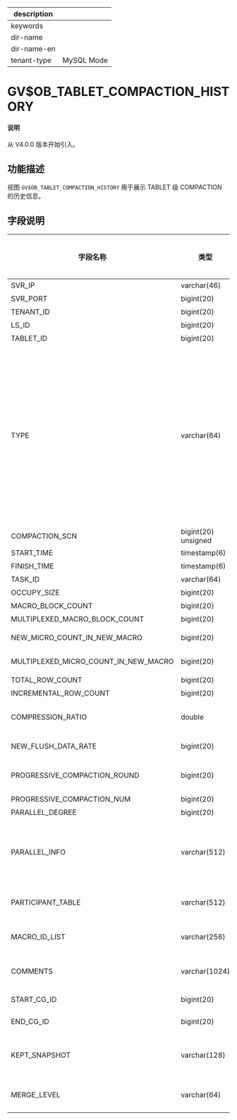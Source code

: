 |description||
|---|---|
|keywords||
|dir-name||
|dir-name-en||
|tenant-type|MySQL Mode|

# GV$OB_TABLET_COMPACTION_HISTORY

<main id="notice" type='explain'>
  <h4>说明</h4>
  <p>从 V4.0.0 版本开始引入。</p>
</main>

## 功能描述

视图 `GV$OB_TABLET_COMPACTION_HISTORY` 用于展示 TABLET 级 COMPACTION 的历史信息。

## 字段说明

|  字段名称     |   类型      | 是否可以为 NULL |  描述   |
|--------------|--------------|----------------|--------|
|SVR_IP            |varchar(46)   |NO   |服务器IP    |
|SVR_PORT          |bigint(20)    |NO   |服务器端口号    |
|TENANT_ID         |bigint(20)    |NO   |租户ID    |
|LS_ID             |bigint(20)    |NO   |日志流ID    |
|TABLET_ID         |bigint(20)    |NO   |数据分片ID    |
|TYPE              |varchar(64)   |NO   |compaction 的类型 <li> `MINI` ：转储/L0 compaction，Memtable 通过转储变成 SSTable   <li> `MAJOR` ：合并   <li> `MINI MINOR` ：L1 compaction，多个 Mini SSTable 合成一个   <li> `BUF MINOR` ：生成特殊的 buf minor sstable 的 compaction   |
|COMPACTION_SCN    |bigint(20) unsigned    |NO   |合并版本信息    |
|START_TIME        |timestamp(6)  |NO   |开始时间    |
|FINISH_TIME       |timestamp(6)  |NO   |结束时间    |
|TASK_ID           |varchar(64)   |NO   |任务执行Trace    |
|OCCUPY_SIZE       |bigint(20)    |NO   |数据量    |
|MACRO_BLOCK_COUNT                |bigint(20)    |NO   |宏块数    |
|MULTIPLEXED_MACRO_BLOCK_COUNT    |bigint(20)    |NO   |重用宏块数    |
|NEW_MICRO_COUNT_IN_NEW_MACRO     |bigint(20)    |NO   |新生成宏块中的新微块数    |
|MULTIPLEXED_MICRO_COUNT_IN_NEW_MACRO    |bigint(20)   |NO   |新生成宏块中的重用微块数    |
|TOTAL_ROW_COUNT                  |bigint(20)    |NO   |总行数    |
|INCREMENTAL_ROW_COUNT            |bigint(20)    |NO   |新输出的行    |
|COMPRESSION_RATIO                |double        |NO   |新数据的压缩率 = 新增宏块数据在压缩后/压缩前比率    |
|NEW_FLUSH_DATA_RATE              |bigint(20)    |NO   |新数据的输出速度，单位KB/s    |
|PROGRESSIVE_COMPACTION_ROUND     |bigint(20)    |NO   |渐近合并当前轮次（如果为全量合并，该列为-1）    |
|PROGRESSIVE_COMPACTION_NUM       |bigint(20)    |NO   |渐近合并总轮次    |
|PARALLEL_DEGREE                  |bigint(20)    |NO   |并行度    |
|PARALLEL_INFO                    |varchar(512)  |NO   |并行任务信息，会展示并行任务扫描的数据量/运行时间/输出的数据量的统计信息（min/max/avg）    |
|PARTICIPANT_TABLE                |varchar(512)  |NO   |参与本次compaction的table信息    |
|MACRO_ID_LIST                    |varchar(256)  |NO   |输出的宏块列表，宏块列表过长则不展示    |
|COMMENTS                         |varchar(1024) |NO   |备注信息，展示之前调度或执行过程中遇到的问题    |
| START_CG_ID                     | bigint(20)   | NO   |  Column Group 的 Start ID    |
| END_CG_ID                       | bigint(20)   | NO   |  Column Group 的 End ID    |
| KEPT_SNAPSHOT                   | varchar(128) | NO   |  展示本次 Compaction 选择的多版本位点保留信息    |
| MERGE_LEVEL                     | varchar(64)  | NO   |  展示本次执行时是否采用合并/微块重用    |
